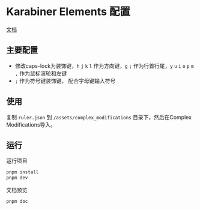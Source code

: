 # Karabiner Elements 配置

[文档](https://github.com/yjrhgvbn/karabiner-config)

## 主要配置

* 修改caps-lock为装饰键，`h` `j` `k` `l` 作为方向键，`g` `;` 作为行首行尾，`y` `u` `i` `o` `p` `m` `,` 作为鼠标滚轮和左键
* `;` 作为符号键装饰键， 配合字母键输入符号

## 使用
复制 `ruler.json` 到 `/assets/complex_modifications` 目录下，然后在Complex Modifications导入。

## 运行

运行项目
```bash
pnpm install
pnpm dev
```
文档预览
```
pnpm doc
```
